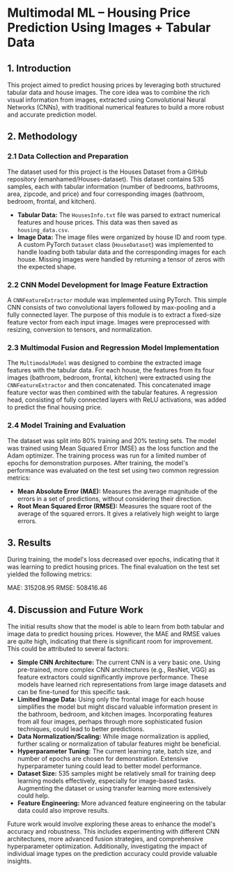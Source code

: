 # Multimodal ML – Housing Price Prediction Using Images + Tabular Data

## 1. Introduction

This project aimed to predict housing prices by leveraging both structured tabular data and house images. The core idea was to combine the rich visual information from images, extracted using Convolutional Neural Networks (CNNs), with traditional numerical features to build a more robust and accurate prediction model.

## 2. Methodology

### 2.1 Data Collection and Preparation

The dataset used for this project is the Houses Dataset from a GitHub repository (emanhamed/Houses-dataset). This dataset contains 535 samples, each with tabular information (number of bedrooms, bathrooms, area, zipcode, and price) and four corresponding images (bathroom, bedroom, frontal, and kitchen).

- **Tabular Data:** The `HousesInfo.txt` file was parsed to extract numerical features and house prices. This data was then saved as `housing_data.csv`.
- **Image Data:** The image files were organized by house ID and room type. A custom PyTorch `Dataset` class (`HouseDataset`) was implemented to handle loading both tabular data and the corresponding images for each house. Missing images were handled by returning a tensor of zeros with the expected shape.

### 2.2 CNN Model Development for Image Feature Extraction

A `CNNFeatureExtractor` module was implemented using PyTorch. This simple CNN consists of two convolutional layers followed by max-pooling and a fully connected layer. The purpose of this module is to extract a fixed-size feature vector from each input image. Images were preprocessed with resizing, conversion to tensors, and normalization.

### 2.3 Multimodal Fusion and Regression Model Implementation

The `MultimodalModel` was designed to combine the extracted image features with the tabular data. For each house, the features from its four images (bathroom, bedroom, frontal, kitchen) were extracted using the `CNNFeatureExtractor` and then concatenated. This concatenated image feature vector was then combined with the tabular features. A regression head, consisting of fully connected layers with ReLU activations, was added to predict the final housing price.

### 2.4 Model Training and Evaluation

The dataset was split into 80% training and 20% testing sets. The model was trained using Mean Squared Error (MSE) as the loss function and the Adam optimizer. The training process was run for a limited number of epochs for demonstration purposes. After training, the model's performance was evaluated on the test set using two common regression metrics:

- **Mean Absolute Error (MAE):** Measures the average magnitude of the errors in a set of predictions, without considering their direction.
- **Root Mean Squared Error (RMSE):** Measures the square root of the average of the squared errors. It gives a relatively high weight to large errors.

## 3. Results

During training, the model's loss decreased over epochs, indicating that it was learning to predict housing prices. The final evaluation on the test set yielded the following metrics:




MAE: 315208.95
RMSE: 508416.46

## 4. Discussion and Future Work

The initial results show that the model is able to learn from both tabular and image data to predict housing prices. However, the MAE and RMSE values are quite high, indicating that there is significant room for improvement. This could be attributed to several factors:

- **Simple CNN Architecture:** The current CNN is a very basic one. Using pre-trained, more complex CNN architectures (e.g., ResNet, VGG) as feature extractors could significantly improve performance. These models have learned rich representations from large image datasets and can be fine-tuned for this specific task.
- **Limited Image Data:** Using only the frontal image for each house simplifies the model but might discard valuable information present in the bathroom, bedroom, and kitchen images. Incorporating features from all four images, perhaps through more sophisticated fusion techniques, could lead to better predictions.
- **Data Normalization/Scaling:** While image normalization is applied, further scaling or normalization of tabular features might be beneficial.
- **Hyperparameter Tuning:** The current learning rate, batch size, and number of epochs are chosen for demonstration. Extensive hyperparameter tuning could lead to better model performance.
- **Dataset Size:** 535 samples might be relatively small for training deep learning models effectively, especially for image-based tasks. Augmenting the dataset or using transfer learning more extensively could help.
- **Feature Engineering:** More advanced feature engineering on the tabular data could also improve results.

Future work would involve exploring these areas to enhance the model's accuracy and robustness. This includes experimenting with different CNN architectures, more advanced fusion strategies, and comprehensive hyperparameter optimization. Additionally, investigating the impact of individual image types on the prediction accuracy could provide valuable insights.


